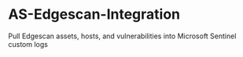 # AS-Edgescan-Integration
Pull Edgescan assets, hosts, and vulnerabilities into Microsoft Sentinel custom logs
